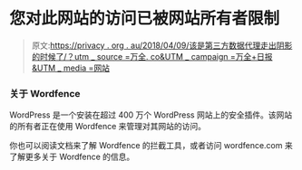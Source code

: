 # 您对此网站的访问已被网站所有者限制

> 原文:[https://privacy . org . au/2018/04/09/该是第三方数据代理走出阴影的时候了/？utm _ source =万全. co&UTM _ campaign =万全+日报&UTM _ media =网站](https://privacy.org.au/2018/04/09/its-time-for-third-party-data-brokers-to-emerge-from-the-shadows/?utm_source=wanqu.co&utm_campaign=Wanqu+Daily&utm_medium=website)

### 关于 Wordfence

WordPress 是一个安装在超过 400 万个 WordPress 网站上的安全插件。该网站的所有者正在使用 Wordfence 来管理对其网站的访问。

你也可以阅读文档来了解 Wordfence 的拦截工具，或者访问 wordfence.com 来了解更多关于 Wordfence 的信息。